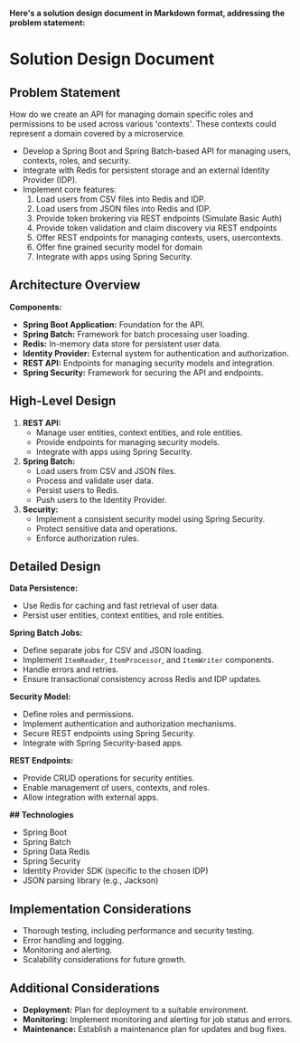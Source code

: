 **Here's a solution design document in Markdown format, addressing the problem statement:**

# Solution Design Document

## Problem Statement

How do we create an API for managing domain specific roles and 
permissions to be used across various 'contexts'. These contexts 
could represent a domain covered by a microservice. 

- Develop a Spring Boot and Spring Batch-based API for managing users, contexts, roles, and security.
- Integrate with Redis for persistent storage and an external Identity Provider (IDP).
- Implement core features:
    1. Load users from CSV files into Redis and IDP.
    2. Load users from JSON files into Redis and IDP.
    3. Provide token brokering via REST endpoints (Simulate Basic Auth)
    4. Provide token validation and claim discovery via REST endpoints
    5. Offer REST endpoints for managing contexts, users, usercontexts.
    6. Offer fine grained security model for domain
    7. Integrate with apps using Spring Security.

## Architecture Overview

**Components:**

- **Spring Boot Application:** Foundation for the API.
- **Spring Batch:** Framework for batch processing user loading.
- **Redis:** In-memory data store for persistent user data.
- **Identity Provider:** External system for authentication and authorization.
- **REST API:** Endpoints for managing security models and integration.
- **Spring Security:** Framework for securing the API and endpoints.

## High-Level Design

1. **REST API:**
    - Manage user entities, context entities, and role entities.
    - Provide endpoints for managing security models.
    - Integrate with apps using Spring Security.
2. **Spring Batch:**
    - Load users from CSV and JSON files.
    - Process and validate user data.
    - Persist users to Redis.
    - Push users to the Identity Provider.
3. **Security:**
    - Implement a consistent security model using Spring Security.
    - Protect sensitive data and operations.
    - Enforce authorization rules.

## Detailed Design

**Data Persistence:**

- Use Redis for caching and fast retrieval of user data.
- Persist user entities, context entities, and role entities.

**Spring Batch Jobs:**

- Define separate jobs for CSV and JSON loading.
- Implement `ItemReader`, `ItemProcessor`, and `ItemWriter` components.
- Handle errors and retries.
- Ensure transactional consistency across Redis and IDP updates.

**Security Model:**

- Define roles and permissions.
- Implement authentication and authorization mechanisms.
- Secure REST endpoints using Spring Security.
- Integrate with Spring Security-based apps.

**REST Endpoints:**

- Provide CRUD operations for security entities.
- Enable management of users, contexts, and roles.
- Allow integration with external apps.

**## Technologies**

- Spring Boot
- Spring Batch
- Spring Data Redis
- Spring Security
- Identity Provider SDK (specific to the chosen IDP)
- JSON parsing library (e.g., Jackson)

## Implementation Considerations

- Thorough testing, including performance and security testing.
- Error handling and logging.
- Monitoring and alerting.
- Scalability considerations for future growth.

## Additional Considerations

- **Deployment:** Plan for deployment to a suitable environment.
- **Monitoring:** Implement monitoring and alerting for job status and errors.
- **Maintenance:** Establish a maintenance plan for updates and bug fixes.
